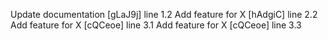 Update documentation [gLaJ9j] line 1.2
Add feature for X [hAdgiC] line 2.2
Add feature for X [cQCeoe] line 3.1
Add feature for X [cQCeoe] line 3.3
